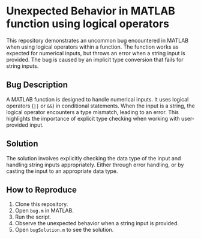 # Unexpected Behavior in MATLAB function using logical operators
This repository demonstrates an uncommon bug encountered in MATLAB when using logical operators within a function. The function works as expected for numerical inputs, but throws an error when a string input is provided. The bug is caused by an implicit type conversion that fails for string inputs.

## Bug Description
A MATLAB function is designed to handle numerical inputs. It uses logical operators (`||` or `&&`) in conditional statements. When the input is a string, the logical operator encounters a type mismatch, leading to an error.  This highlights the importance of explicit type checking when working with user-provided input.

## Solution
The solution involves explicitly checking the data type of the input and handling string inputs appropriately. Either through error handling, or by casting the input to an appropriate data type. 

## How to Reproduce
1. Clone this repository.
2. Open `bug.m` in MATLAB.
3. Run the script.
4. Observe the unexpected behavior when a string input is provided. 
5. Open `bugSolution.m` to see the solution.

